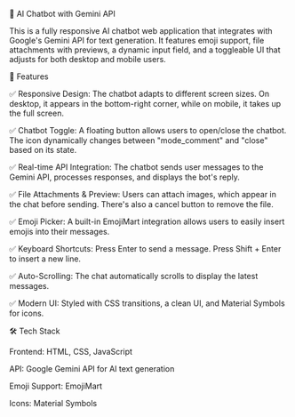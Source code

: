 🚀 AI Chatbot with Gemini API

This is a fully responsive AI chatbot web application that integrates with Google's Gemini API for text generation. It features emoji support, file attachments with previews, a dynamic input field, and a toggleable UI that adjusts for both desktop and mobile users.

📌 Features

✅ Responsive Design: The chatbot adapts to different screen sizes. On desktop, it appears in the bottom-right corner, while on mobile, it takes up the full screen.

✅ Chatbot Toggle: A floating button allows users to open/close the chatbot. The icon dynamically changes between "mode_comment" and "close" based on its state.

✅ Real-time API Integration: The chatbot sends user messages to the Gemini API, processes responses, and displays the bot's reply.

✅ File Attachments & Preview: Users can attach images, which appear in the chat before sending. There's also a cancel button to remove the file.

✅ Emoji Picker: A built-in EmojiMart integration allows users to easily insert emojis into their messages.

✅ Keyboard Shortcuts:
  Press Enter to send a message.
  Press Shift + Enter to insert a new line.

✅ Auto-Scrolling: The chat automatically scrolls to display the latest messages.

✅ Modern UI: Styled with CSS transitions, a clean UI, and Material Symbols for icons.

🛠️ Tech Stack

Frontend: HTML, CSS, JavaScript

API: Google Gemini API for AI text generation

Emoji Support: EmojiMart

Icons: Material Symbols
